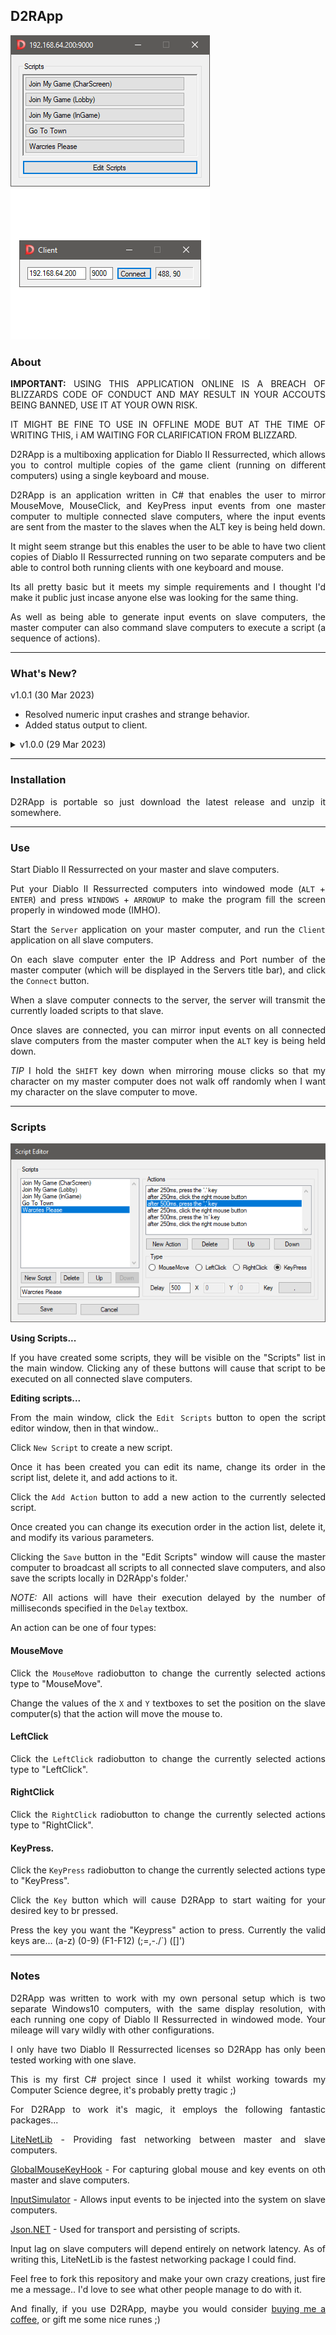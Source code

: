 
<div align="justify">

## D2RApp

![Server Interface](Images/server.png) ![Client Interface](Images/client.png)

### About

**IMPORTANT:** USING THIS APPLICATION ONLINE IS A BREACH OF BLIZZARDS CODE OF CONDUCT AND MAY RESULT IN YOUR ACCOUTS BEING BANNED, USE IT AT YOUR OWN RISK.

IT MIGHT BE FINE TO USE IN OFFLINE MODE BUT AT THE TIME OF WRITING THIS, i AM WAITING FOR CLARIFICATION FROM BLIZZARD.

D2RApp is a multiboxing application for Diablo II Ressurrected, which allows you to control multiple copies of the game client (running on different computers) using a single keyboard and mouse.

D2RApp is an application written in C# that enables the user to mirror MouseMove, MouseClick, and KeyPress input events from one master computer to multiple connected slave computers, where the input events are sent from the master to the slaves when the ALT key is being held down.

It might seem strange but this enables the user to be able to have two client copies of Diablo II Ressurrected running on two separate computers and be able to control both running clients with one keyboard and mouse.

Its all pretty basic but it meets my simple requirements and I thought I'd make it public just incase anyone else was looking for the same thing.

As well as being able to generate input events on slave computers, the master computer can also command slave computers to execute a script (a sequence of actions).

<hr>

### What's New?

v1.0.1 (30 Mar 2023)

- Resolved numeric input crashes and strange behavior.
- Added status output to client.

<details><summary>v1.0.0 (29 Mar 2023)</summary><p>

- Initial public release.

</p></details>

<hr>

### Installation

D2RApp is portable so just download the latest release and unzip it somewhere.

<hr>

### Use

Start Diablo II Ressurrected on your master and slave computers.

Put your Diablo II Ressurrected computers into windowed mode (`ALT` + `ENTER`) and press `WINDOWS` + `ARROWUP` to make the program fill the screen properly in windowed mode (IMHO).

Start the `Server` application on your master computer, and run the `Client` application on all slave computers.

On each slave computer enter the IP Address and Port number of the master computer (which will be displayed in the Servers title bar), and click the `Connect` button.

When a slave computer connects to the server, the server will transmit the currently loaded scripts to that slave.

Once slaves are connected, you can mirror input events on all connected slave computers from the master computer when the `ALT` key is being held down.

*TIP* I hold the `SHIFT` key down when mirroring mouse clicks so that my character on my master computer does not walk off randomly when I want my character on the slave computer to move.

<hr>

### Scripts

![Script Editor Interface](Images/script_editor.png)

**Using Scripts...**

If you have created some scripts, they will be visible on the "Scripts" list in the main window. Clicking any of these buttons will cause that script to be executed on all connected slave computers.

**Editing scripts...**

From the main window, click the `Edit Scripts` button to open the script editor window, then in that window..

Click `New Script` to create a new script.

Once it has been created you can edit its name, change its order in the script list, delete it, and add actions to it.

Click the `Add Action` button to add a new action to the currently selected script.

Once created you can change its execution order in the action list, delete it, and modify its various parameters.

Clicking the `Save` button in the "Edit Scripts" window will cause the master computer to broadcast all scripts to all connected slave computers, and also save the scripts locally in D2RApp's folder.'

*NOTE:* All actions will have their execution delayed by the number of milliseconds specified in the `Delay` textbox.

An action can be one of four types:

#### MouseMove

Click the `MouseMove` radiobutton to change the currently selected actions type to "MouseMove".

Change the values of the `X` and `Y` textboxes to set the position on the slave computer(s) that the action will move the mouse to.

#### LeftClick

Click the `LeftClick` radiobutton to change the currently selected actions type to "LeftClick".

#### RightClick

Click the `RightClick` radiobutton to change the currently selected actions type to "RightClick".

#### KeyPress.

Click the `KeyPress` radiobutton to change the currently selected actions type to "KeyPress".

Click the `Key` button which will cause D2RApp to start waiting for your desired key to br pressed.

Press the key you want the "Keypress" action to press. Currently the valid keys are... (a-z) (0-9) (F1-F12) (;=,-./`) ([\]')

<hr>

### Notes

D2RApp was written to work with my own personal setup which is two separate Windows10 computers, with the same display resolution, with each running one copy of Diablo II Ressurrected in windowed mode. Your mileage will vary wildly with other configurations.

I only have two Diablo II Ressurrected licenses so D2RApp has only been tested working with one slave.

This is my first C# project since I used it whilst working towards my Computer Science degree, it's probably pretty tragic ;)

For D2RApp to work it's magic, it employs the following fantastic packages...

[LiteNetLib](https://github.com/RevenantX/LiteNetLib) - Providing fast networking between master and slave computers.

[GlobalMouseKeyHook](https://github.com/gmamaladze/globalmousekeyhook) - For capturing global mouse and key events on oth master and slave computers.

[InputSimulator](https://github.com/michaelnoonan/inputsimulator) - Allows input events to be injected into the system on slave computers.

[Json.NET](https://github.com/JamesNK/Newtonsoft.Json) - Used for transport and persisting of scripts.

Input lag on slave computers will depend entirely on network latency. As of writing this, LiteNetLib is the fastest networking package I could find.

Feel free to fork this repository and make your own crazy creations, just fire me a message.. I'd love to see what other people manage to do with it.

And finally, if you use D2RApp, maybe you would consider [buying me a coffee](https://www.buymeacoffee.com/antixdevelu), or gift me some nice runes ;)
